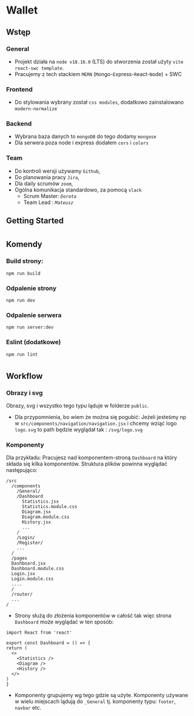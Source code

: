 # Wallet

## Wstęp

### General

- Projekt działa na `node v18.16.0` (LTS) do stworzenia został użyty `vite react-swc template`.
- Pracujemy z tech stackiem `MERN` (`M`ongo-`E`xpress-`R`eact-`N`ode) + SWC

### Frontend

- Do stylowania wybrany został `css modules`, dodatkowo zainstalowano `modern-normalize`

### Backend

- Wybrana baza danych to `mongoDB` do tego dodamy `mongose`
- Dla serwera poza node i express dodałem `cors` i `colors`

### Team

- Do kontroli wersji używamy `Github`,
- Do planowania pracy `Jira`,
- Dla daily scrumów `zoom`,
- Ogólna komunikacja standardowo, za pomocą `slack`
  - Scrum Master: _`Dorota`_
  - Team Lead : _`Mateusz`_

## Getting Started

#

## Komendy

### Build strony:

```
npm run build
```

### Odpalenie strony

```
npm run dev
```

### Odpalenie serwera

```
npm run server:dev
```

### Eslint (dodatkowe)

```
npm run lint
```

#

## Workflow

### Obrazy i svg

Obrazy, svg i wszystko tego typu ląduje w folderze `public`.

- Dla przypomnienia, bo wiem że można się pogubić: Jeżeli jesteśmy np w
  `src/components/navigation/navigation.jsx` i chcemy wziąć logo `logo.svg` to path będzie wyglądał
  tak : `/svg/logo.svg`

### Komponenty

Dla przykładu: Pracujesz nad komponentem-stroną `Dashboard` na który składa się kilka komponentów.
Struktura plików powinna wyglądać następująco:

```
/src
  /components
    /General/
    /Dashboard
      Statistics.jsx
      Statistics.module.css
      Diagram.jsx
      Diagram.module.css
      History.jsx
      ...
    /
    /Login/
    /Register/
    ...
  /
  /pages
  Dashboard.jsx
  Dashboard.module.css
  Login.jsx
  Login.module.css
  ....
  /
  /router/
  ...
/
```

- Strony służą do złożenia komponentów w całość tak więc strona `Dashboard` może wyglądać w ten
  sposób:

```
import React from 'react'

export const Dashboard = () => {
return (
  <>
    <Statistics />
    <Diagram />
    <History />
  </>
)
}

```

- Komponenty grupujemy wg tego gdzie są użyte. Komponenty używane w wielu miejscach lądują do
  `_General` tj. komponenty typu: `footer`, `navbar` etc.
